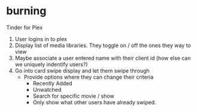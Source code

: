 # burning
Tinder for Plex

1. User logins in to plex
2. Display list of media libraries. They toggle on / off the ones they way to view
4. Maybe associate a user entered name with their client id (how else can we uniquely indentify users?)
3. Go into card swipe display and let them swipe through
    - Provide options where they can change their criteria
        - Recently Added
        - Unwatched
        - Search for specific movie / show
        - Only show what other users have already swiped.